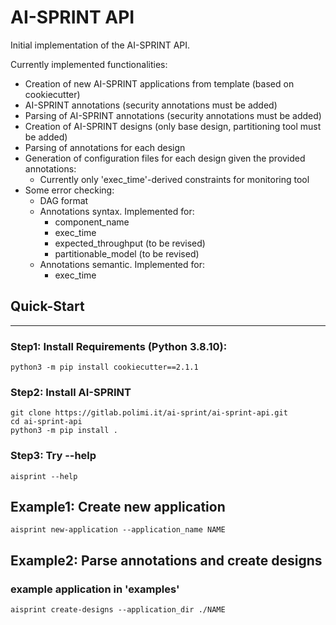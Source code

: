 # AI-SPRINT API

Initial implementation of the AI-SPRINT API. 

Currently implemented functionalities:
- Creation of new AI-SPRINT applications from template (based on cookiecutter)
- AI-SPRINT annotations (security annotations must be added)
- Parsing of AI-SPRINT annotations (security annotations must be added)
- Creation of AI-SPRINT designs (only base design, partitioning tool must be added)
- Parsing of annotations for each design
- Generation of configuration files for each design given the provided annotations:
    - Currently only 'exec_time'-derived constraints for monitoring tool
- Some error checking:
    - DAG format
    - Annotations syntax. Implemented for:
        - component_name
        - exec_time
        - expected_throughput (to be revised)
        - partitionable_model (to be revised)
    - Annotations semantic. Implemented for:
        - exec_time

## Quick-Start
---

### Step1: Install Requirements (Python 3.8.10):
```
python3 -m pip install cookiecutter==2.1.1
```

### Step2: Install AI-SPRINT 
```
git clone https://gitlab.polimi.it/ai-sprint/ai-sprint-api.git
cd ai-sprint-api
python3 -m pip install . 
```

### Step3: Try --help 
```
aisprint --help
```

## Example1: Create new application
```
aisprint new-application --application_name NAME
```

## Example2: Parse annotations and create designs 
### example application in 'examples'
```
aisprint create-designs --application_dir ./NAME
```
